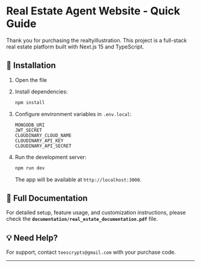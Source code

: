 # Real Estate Agent Website - Quick Guide

Thank you for purchasing the realtyillustration. This project is a full-stack real estate platform built with Next.js 15 and TypeScript.

## 🚀 Installation

1. Open the file

2. Install dependencies:

   ```sh
   npm install
   ```

3. Configure environment variables in `.env.local`:

   ```env
   MONGODB_URI
   JWT_SECRET
   CLOUDINARY_CLOUD_NAME
   CLOUDINARY_API_KEY
   CLOUDINARY_API_SECRET
   ```

4. Run the development server:
   ```sh
   npm run dev
   ```
   The app will be available at `http://localhost:3000`.

## 📄 Full Documentation

For detailed setup, feature usage, and customization instructions, please check the **`documentation/real_estate_documentation.pdf`** file.

## 💡 Need Help?

For support, contact `teescrypts@gmail.com` with your purchase code.

---
